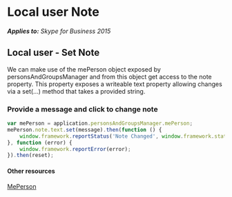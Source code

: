 
# Local user Note


 _**Applies to:** Skype for Business 2015_

## Local user - Set Note

We can make use of the mePerson object exposed by personsAndGroupsManager and from this object get access to the note property.  This property exposes a writeable text property allowing changes via a set(...) method that takes a provided string.

### Provide a message and click to change note

```js
var mePerson = application.personsAndGroupsManager.mePerson;
mePerson.note.text.set(message).then(function () {
    window.framework.reportStatus('Note Changed', window.framework.status.success);
}, function (error) {
    window.framework.reportError(error);
}).then(reset);
```

#### Other resources

[MePerson]( https://ucwa.skype.com/reference/WebSDK/interfaces/_s4b_sdk_d_.jcafe.meperson.html)
